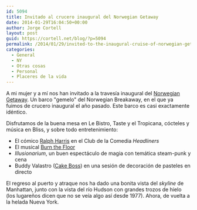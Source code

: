 ```yaml
---
id: 5094
title: Invitado al crucero inaugural del Norwegian Getaway
date: 2014-01-29T16:04:50+00:00
author: Jorge Cortell
layout: post
guid: https://cortell.net/blog/?p=5094
permalink: /2014/01/29/invited-to-the-inaugural-cruise-of-norwegian-getaway/
categories:
  - General
  - NY
  - Otras cosas
  - Personal
  - Placeres de la vida
---
```

A mi mujer y a mí nos han invitado a la travesía inaugural del <a title="https://www.getaway.ncl.com" href="https://www.getaway.ncl.com" target="_blank">Norwegian Getaway</a>. Un barco "gemelo" del Norwegian Breakaway, en el que ya fuimos de crucero inaugural el año pasado. Este barco es casi exactamente idéntico.

Disfrutamos de la buena mesa en Le Bistro, Taste y el Tropicana, cócteles y música en Bliss, y sobre todo entretenimiento:

  * El cómico <a title="https://ralphharris.com" href="https://ralphharris.com" target="_blank">Ralph Harris</a> en el Club de la Comedia _Headliners_ 
  * El musical <a title="https://www.burnthefloor.com" href="https://www.burnthefloor.com" target="_blank">Burn the Floor</a> 
  * _Illusionarium_, un buen espectáculo de magia con temática steam-punk y cena 
  * Buddy Valastro (<a title="www.carlosbakery.com/" href="www.carlosbakery.com/" target="_blank">Cake Boss</a>) en una sesión de decoración de pasteles en directo

El regreso al puerto y atraque nos ha dado una bonita vista del _skyline_ de Manhattan, junto con la vista del río Hudson con grandes trozos de hielo (los lugareños dicen que no se veía algo así desde 1977). Ahora, de vuelta a la helada Nueva York.